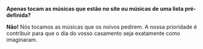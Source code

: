 **Apenas tocam as músicas que estão no site ou músicas de uma lista pré-definida?**

**Não!**
Nós tocamos as músicas que os noivos pedirem.
A nossa prioridade é contribuir para que o dia do vosso casamento seja exatamente como imaginaram.
